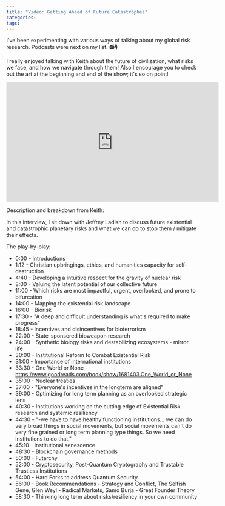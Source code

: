 ```yaml
---
title: "Video: Getting Ahead of Future Catastrophes"
categories:
tags:
---
```


I've been experimenting with various ways of talking about my global risk research. Podcasts were next on my list. 📻🎙

I really enjoyed talking with Keith about the future of civilization, what risks we face, and how we navigate through them! Also I encourage you to check out the art at the beginning and end of the show; it's so on point!

<iframe width="560" height="315" src="https://www.youtube.com/embed/VJiUYdLmQn4" frameborder="0" allow="accelerometer; autoplay; encrypted-media; gyroscope; picture-in-picture" allowfullscreen></iframe>

Description and breakdown from Keith:

In this interview, I sit down with Jeffrey Ladish to discuss future existential and catastrophic planetary risks and what we can do to stop them / mitigate their effects.

The play-by-play:
- 0:00 - Introductions
- 1:12 - Christian upbringings, ethics, and humanities capacity for self-destruction
- 4:40 - Developing a intuitive respect for the gravity of nuclear risk
- 8:00 - Valuing the latent potential of our collective future
- 11:00 - Which risks are most impactful, urgent, overlooked, and prone to bifurcation
- 14:00 - Mapping the existential risk landscape
- 16:00 - Biorisk
- 17:30 - "A deep and difficult understanding is what's required to make progress"
- 18:45 - Incentives and disincentives for bioterrorism
- 22:00 - State-sponsored bioweapon research
- 24:00 - Synthetic biology risks and destabilizing ecosystems - mirror life
- 30:00 - Institutional Reform to Combat Existential Risk
- 31:00 - Importance of international institutions
- 33:30 - One World or None - https://www.goodreads.com/book/show/1681403.One_World_or_None 
- 35:00 - Nuclear treaties
- 37:00 - "Everyone's incentives in the longterm are aligned"
- 39:00 - Optimizing for long term planning as an overlooked strategic lens
- 40:30 - Institutions working on the cutting edge of Existential Risk research and systemic resiliency
- 44:30 - "-we have to have healthy functioning institutions... we can do very broad things in social movements, but social movements can't do very fine grained or long term planning type things. So we need institutions to do that."
- 45:10 - Institutional senescence
- 48:30 - Blockchain governance methods
- 50:00 - Futarchy
- 52:00 - Cryptosecurity, Post-Quantum Cryptography and Trustable Trustless Institutions
- 54:00 - Hard Forks to address Quantum Security
- 56:00 - Book Recommendations - Strategy and Conflict, The Selfish Gene, Glen Weyl - Radical Markets, Samo Burja - Great Founder Theory
- 58:30 - Thinking long term about risks/resiliency in your own community
